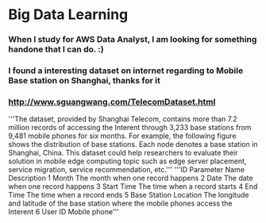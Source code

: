# Big Data Learning
### When I study for AWS Data Analyst, I am looking for something handone that I can do. :)
### I found a interesting dataset on internet regarding to Mobile Base station on Shanghai, thanks for it
### http://www.sguangwang.com/TelecomDataset.html
'''The dataset, provided by Shanghai Telecom, contains more than 7.2 million records of accessing the Interent through 3,233 base stations from 9,481 mobile phones for six months. For example, the following figure shows the distribution of base stations. Each node denotes a base station in Shanghai, China. This dataset could help researchers to evaluate their solution in mobile edge computing topic such as edge server placement, service migration, service recommendation, etc.'''
'''ID	Parameter Name	Description
1	Month	The month when one record happens
2	Date	The date when one record happens
3	Start Time	The time when a record starts
4	End Time	The time when a record ends
5	Base Station Location	The longitude and latitude of the base station where the mobile phones access the Interent
6	User ID	Mobile phone'''
